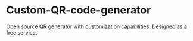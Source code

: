 # Custom-QR-code-generator
Open source QR generator with customization capabilities. Designed as a free service.
